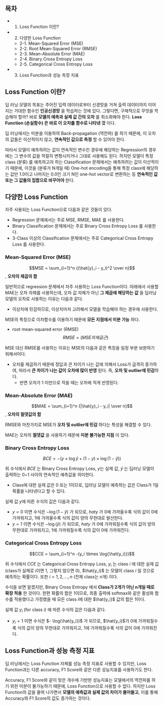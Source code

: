 ## 목차
* 1. Loss Function 이란?
* 2. 다양한 Loss Function
  * 2-1. Mean-Squared Error (MSE)
  * 2-2. Root Mean-Squared Error (RMSE)
  * 2-3. Mean-Absolute Error (MAE)
  * 2-4. Binary Cross Entropy Loss
  * 2-5. Categorical Cross Entropy Loss
* 3. Loss Function과 성능 측정 지표

## Loss Function 이란?
딥 러닝 모델의 목표는 주어진 입력 데이터로부터 신경망을 거쳐 출력 데이터까지 이어지는 거대한 함수인 **인공신경망** 을 학습하는 것에 있다. 그렇다면, 구체적으로 무엇을 학습해야 할까? 바로 **모델의 예측과 실제 값 간의 오차** 를 최소화해야 한다. **Loss Function (손실함수) 은 바로 이 오차를 함수로 나타낸 것** 이다.

딥 러닝에서는 미분을 이용하여 Back-propagation (역전파) 를 하기 때문에, 이 오차의 값들은 이산적이지 않고, **연속적인 값으로 측정** 할 수 있어야 한다.

따라서 모델이 예측하려는 값이 연속적인 변수인 경우에 해당하는 Regression의 경우에는 그 변수의 값을 적절히 변형시키거나 그대로 사용해도 된다. 하지만 모델이 특정 class (분류) 를 예측하고자 하는 Classification 문제에서는 예측하려는 값이 이산적이기 때문에, 이것을 (분류가 N개일 때) One-hot encoding을 통해 특정 class에 해당하는 값만 1.0이고 나머지는 0.0인 크기 N인 one-hot vector로 변환하는 등 **연속적인 값 또는 그 값들의 집합으로 바꾸어야** 한다.

## 다양한 Loss Function
자주 사용되는 Loss Function으로 다음과 같은 것들이 있다.
* Regression 문제에서는 주로 MSE, RMSE, MAE 를 사용한다.
* Binary Classification 문제에서는 주로 Binary Cross Entropy Loss 를 사용한다.
* 3-Class 이상의 Classification 문제에서는 주로 Categorical Cross Entropy Loss 를 사용한다.

### Mean-Squared Error (MSE)
$$MSE = \sum_{i=1}^n {(\hat{y}_i - y_i)^2 \over n}$$, **오차의 제곱의 합**

일반적으로 regression 문제에서 자주 사용하는 Loss Function이다. 아래에서 사용할 MAE는 오차 자체를 사용하는데, 오차 값 자체가 아닌 **그 제곱에 해당하는 값** 을 딥러닝 모델의 오차로 사용하는 이유는 다음과 같다.
* 이상치에 민감하므로, 이상치마저 고려해서 모델을 학습해야 하는 경우에 사용한다.

MSE의 특징으로 이차함수를 이용하기 때문에 **모든 지점에서 미분 가능** 하다.

* root mean-squared error (RMSE)
$$RMSE = (MSE 의 제곱근)$$

MSE 대신 RMSE를 사용하는 이유는 MSE의 다음과 같은 특징을 일정 부분 보완하기 위해서이다.
* 오차를 제곱하기 때문에 정답과 큰 차이가 나는 값에 의해서 Loss가 급격히 증가하여, 따라서 **큰 차이가 나는 값이 오차에 많이 반영** 된다. 즉, **오차 및 outlier에 민감**하다.
  * 반면 오차가 1 미만으로 작을 때는 오차에 적게 반영된다.

### Mean-Absolute Error (MAE)
$$MAE = \sum_{i=1}^n {|\hat{y}_i - y_i| \over n}$$, **오차의 절댓값의 합**

RMSE와 마찬가지로 MSE가 **오차 및 outlier에 민감** 하다는 특성을 해결할 수 있다.

MAE는 오차의 **절댓값** 을 사용하기 때문에 **미분 불가능한 지점** 이 있다.

### Binary Cross Entropy Loss
$$BCE = -(y \times \log{\hat{y}} + (1 - y) \times \log(1 - \hat{y}))$$

위 수식에서 $BCE$ 는 Binary Cross Entropy Loss, $y$는 실제 값, $\hat{y}$ 는 딥러닝 모델이 출력하는 0~1 사이의 연속적인 예측값을 의미한다.
* Class에 대한 실제 값은 0 또는 1이므로, 딥러닝 모델이 예측하는 값은 Class가 1일 확률을 나타낸다고 할 수 있다.

실제 값 $y$에 따른 수식의 값은 다음과 같다.
* $y = 0$ 이면 수식은 $- \log(1 - \hat{y})$ 가 되므로, $hat{y}$ 가 0에 가까울수록 식의 값이 0에 가까워지고, 1에 가까울수록 식의 값이 양의 무한대로 발산한다.
* $y = 1$ 이면 수식은 $- \log(\hat{y})$ 가 되므로, $hat{y}$ 가 0에 가까워질수록 식의 값이 양의 무한대로 가까워지고, 1에 가까워질수록 식의 값이 0에 가까워진다.

### Categorical Cross Entropy Loss
$$CCE = \sum_{i=1}^n -(y_i \times \log{\hat{y_i}})$$

위 수식에서 $CCE$ 는 Categorical Cross Entropy Loss, $y_i$ 는 class $i$ 에 대한 실제 값 (class가 실제로 $i$이면 1, 그렇지 않으면 0), $\hat{y_i}$ 는 모델이 class $i$ 일 것으로 예측하는 확률이다. 또한 $i = 1,2,...,n$ (전체 class는 $n$개) 이다.

수식을 보면 알겠지만, Binary Cross Entropy 에서 **Class가 2개가 아닌 n개일 때로 확장 적용** 한 것이다. 한편 확률의 합은 1이므로, 최종 출력에 softmax와 같은 활성화 함수를 적용했다고 가정했을 때 모든 class $i$에 대한 $\hat{y_i}$ 값의 합은 1이다.

실제 값 $y_i$ (for class $i$) 에 따른 수식의 값은 다음과 같다.
* $y_i = 1$ 이면 수식은 $- \log(\hat{y_i})$ 가 되므로, $\hat{y_i}$가 0에 가까워질수록 식의 값이 양의 무한대로 가까워지고, 1에 가까워질수록 식의 값이 0에 가까워진다.

## Loss Function과 성능 측정 지표
딥 러닝에서는 Loss Function 자체를 성능 측정 지표로 사용할 수 있지만, Loss Function과는 다른 accuracy, F1 Score와 같은 다른 성능지표를 사용하기도 한다.

Accuracy, F1 Score와 같이 맞은 개수에 기반한 성능지표는 모델에서의 역전파를 하기 위한 미분이 불가능하기 때문에, Loss Function으로 사용할 수 없다. 하지만 Loss Function의 값을 줄여 나가면서 **모델의 예측값과 실제 값의 차이가 줄어들고**, 이를 통해 Accuracy와 F1 Score의 값도 증가하는 것이다.